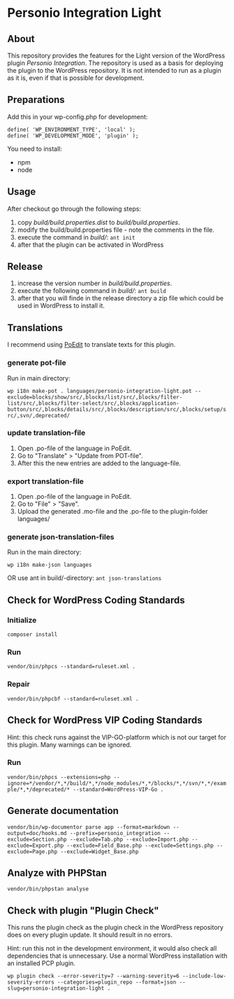 # Personio Integration Light

## About

This repository provides the features for the Light version of the WordPress plugin _Personio Integration_. The repository is used as a basis for deploying the plugin to the WordPress repository. It is not intended to run as a plugin as it is, even if that is possible for development.

## Preparations

Add this in your wp-config.php for development:

```
define( 'WP_ENVIRONMENT_TYPE', 'local' );
define( 'WP_DEVELOPMENT_MODE', 'plugin' );
```

You need to install:
* npm
* node

## Usage

After checkout go through the following steps:

1. copy _build/build.properties.dist_ to _build/build.properties_.
2. modify the build/build.properties file - note the comments in the file.
3. execute the command in _build/_: `ant init`
4. after that the plugin can be activated in WordPress

## Release

1. increase the version number in _build/build.properties_.
2. execute the following command in _build/_: `ant build`
3. after that you will finde in the release directory a zip file which could be used in WordPress to install it.

## Translations

I recommend using [PoEdit](https://poedit.net/) to translate texts for this plugin.

### generate pot-file

Run in main directory:

`wp i18n make-pot . languages/personio-integration-light.pot --exclude=blocks/show/src/,blocks/list/src/,blocks/filter-list/src/,blocks/filter-select/src/,blocks/application-button/src/,blocks/details/src/,blocks/description/src/,blocks/setup/src/,svn/,deprecated/`

### update translation-file

1. Open .po-file of the language in PoEdit.
2. Go to "Translate" > "Update from POT-file".
3. After this the new entries are added to the language-file.

### export translation-file

1. Open .po-file of the language in PoEdit.
2. Go to "File" > "Save".
3. Upload the generated .mo-file and the .po-file to the plugin-folder languages/

### generate json-translation-files

Run in the main directory:

`wp i18n make-json languages`

OR use ant in build/-directory: `ant json-translations`

## Check for WordPress Coding Standards

### Initialize

`composer install`

### Run

`vendor/bin/phpcs --standard=ruleset.xml .`

### Repair

`vendor/bin/phpcbf --standard=ruleset.xml .`

## Check for WordPress VIP Coding Standards

Hint: this check runs against the VIP-GO-platform which is not our target for this plugin. Many warnings can be ignored.

### Run

`vendor/bin/phpcs --extensions=php --ignore=*/vendor/*,*/build/*,*/node_modules/*,*/blocks/*,*/svn/*,*/example/*,*/deprecated/* --standard=WordPress-VIP-Go .`

## Generate documentation

`vendor/bin/wp-documentor parse app --format=markdown --output=doc/hooks.md --prefix=personio_integration --exclude=Section.php --exclude=Tab.php --exclude=Import.php --exclude=Export.php --exclude=Field_Base.php --exclude=Settings.php --exclude=Page.php --exclude=Widget_Base.php`

## Analyze with PHPStan

`vendor/bin/phpstan analyse`

## Check with plugin "Plugin Check"

This runs the plugin check as the plugin check in the WordPress repository does on every plugin update. It should result in no errors.

Hint: run this not in the development environment, it would also check all dependencies that is unnecessary.
Use a normal WordPress installation with an installed PCP plugin.

`wp plugin check --error-severity=7 --warning-severity=6 --include-low-severity-errors --categories=plugin_repo --format=json --slug=personio-integration-light .`
